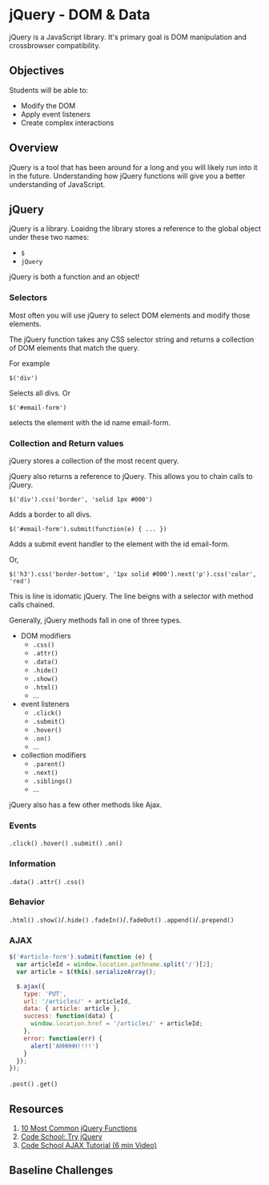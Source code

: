 # jQuery - DOM & Data

jQuery is a JavaScript library. It's primary goal 
is DOM manipulation and crossbrowser compatibility.

## Objectives

Students will be able to: 

- Modify the DOM 
- Apply event listeners
- Create complex interactions

## Overview

jQuery is a tool that has been around 
for a long and you will likely run into 
it in the future. Understanding how jQuery 
functions will give you a better understanding 
of JavaScript. 

## jQuery

jQuery is a library. Loaidng the library 
stores a reference to the global object
under these two names: 

- `$`
- `jQuery`

jQuery is both a function and an object!

### Selectors

Most often you will use jQuery to select
DOM elements and modify those elements. 

The jQuery function takes any CSS selector 
string and returns a collection of DOM 
elements that match the query. 

For example 

`$('div')`

Selects all divs. Or 

`$('#email-form')`

selects the element with the id name 
email-form.

### Collection and Return values

jQuery stores a collection of the most
recent query. 

jQuery also returns a reference to jQuery. 
This allows you to chain calls to jQuery. 

`$('div').css('border', 'solid 1px #000')`

Adds a border to all divs. 

`$('#email-form').submit(function(e) { ... })`

Adds a submit event handler to the element 
with the id email-form. 

Or, 

`$('h3').css('border-bottom', '1px solid #000').next('p').css('color', 'red')`

This is line is idomatic jQuery. The line beigns
with a selector with method calls chained. 

Generally, jQuery methods fall in one of three
types. 

- DOM modifiers
  - `.css()`
  - `.attr()`
  - `.data()`
  - `.hide()`
  - `.show()`
  - `.html()`
  - ...
- event listeners 
  - `.click()`
  - `.submit()`
  - `.hover()`
  - `.on()`
  - ...
- collection modifiers 
  - `.parent()`
  - `.next()`
  - `.siblings()`
  - ...

jQuery also has a few other methods like Ajax. 

### Events

`.click()`
`.hover()`
`.submit()`
`.on()`

### Information

`.data()`
`.attr()`
`.css()`

### Behavior

`.html()`
`.show()`/`.hide()`
`.fadeIn()`/`.fadeOut()`
`.append()`/`.prepend()`

### AJAX

```js
$('#article-form').submit(function (e) {
  var articleId = window.location.pathname.split('/')[2];
  var article = $(this).serializeArray();

  $.ajax({
    type: 'PUT',
    url: '/articles/' + articleId,
    data: { article: article },
    success: function(data) {
      window.location.href = '/articles/' + articleId;
    },
    error: function(err) {
      alert('AHHHHH!!!!')
    }
  });
});
```

`.post()`
`.get()`

## Resources

1. [10 Most Common jQuery Functions](https://gist.github.com/azat-co/5898111)
1. [Code School: Try jQuery](https://www.codeschool.com/courses/try-jquery)
1. [Code School AJAX Tutorial (6 min Video)](https://www.youtube.com/watch?v=My0MDTl0Zv4)

## Baseline Challenges
